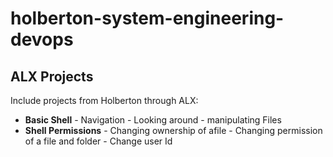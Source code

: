 # holberton-system-engineering-devops
## ALX Projects
Include projects from Holberton through ALX:

* __Basic Shell__
  	  - Navigation
	  - Looking around 
	  - manipulating Files
* __Shell Permissions__
  	  - Changing ownership of afile
	  - Changing permission of a file and folder
	  - Change user Id
	 